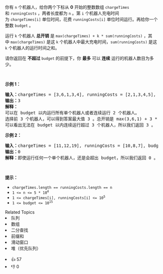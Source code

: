 <p>你有&nbsp;<code>n</code>&nbsp;个机器人，给你两个下标从 <strong>0</strong>&nbsp;开始的整数数组&nbsp;<code>chargeTimes</code> 和&nbsp;<code>runningCosts</code>&nbsp;，两者长度都为&nbsp;<code>n</code>&nbsp;。第&nbsp;<code>i</code>&nbsp;个机器人充电时间为&nbsp;<code>chargeTimes[i]</code>&nbsp;单位时间，花费&nbsp;<code>runningCosts[i]</code>&nbsp;单位时间运行。再给你一个整数&nbsp;<code>budget</code>&nbsp;。</p>

<p>运行&nbsp;<code>k</code>&nbsp;个机器人 <strong>总开销</strong>&nbsp;是&nbsp;<code>max(chargeTimes) + k * sum(runningCosts)</code>&nbsp;，其中&nbsp;<code>max(chargeTimes)</code>&nbsp;是这&nbsp;<code>k</code>&nbsp;个机器人中最大充电时间，<code>sum(runningCosts)</code>&nbsp;是这 <code>k</code>&nbsp;个机器人的运行时间之和。</p>

<p>请你返回在 <strong>不超过</strong>&nbsp;<code>budget</code>&nbsp;的前提下，你 <strong>最多</strong>&nbsp;可以 <strong>连续</strong>&nbsp;运行的机器人数目为多少。</p>

<p>&nbsp;</p>

<p><strong>示例 1：</strong></p>

<pre>
<b>输入：</b>chargeTimes = [3,6,1,3,4], runningCosts = [2,1,3,4,5], budget = 25
<b>输出：</b>3
<b>解释：</b>
可以在 budget 以内运行所有单个机器人或者连续运行 2 个机器人。
选择前 3 个机器人，可以得到答案最大值 3 。总开销是 max(3,6,1) + 3 * sum(2,1,3) = 6 + 3 * 6 = 24 ，小于 25 。
可以看出无法在 budget 以内连续运行超过 3 个机器人，所以我们返回 3 。
</pre>

<p><strong>示例 2：</strong></p>

<pre>
<b>输入：</b>chargeTimes = [11,12,19], runningCosts = [10,8,7], budget = 19
<b>输出：</b>0
<b>解释：</b>即使运行任何一个单个机器人，还是会超出 budget，所以我们返回 0 。
</pre>

<p>&nbsp;</p>

<p><strong>提示：</strong></p>

<ul> 
 <li><code>chargeTimes.length == runningCosts.length == n</code></li> 
 <li><code>1 &lt;= n &lt;= 5 * 10<sup>4</sup></code></li> 
 <li><code>1 &lt;= chargeTimes[i], runningCosts[i] &lt;= 10<sup>5</sup></code></li> 
 <li><code>1 &lt;= budget &lt;= 10<sup>15</sup></code></li> 
</ul>

<div><div>Related Topics</div><div><li>队列</li><li>数组</li><li>二分查找</li><li>前缀和</li><li>滑动窗口</li><li>堆（优先队列）</li></div></div><br><div><li>👍 57</li><li>👎 0</li></div>